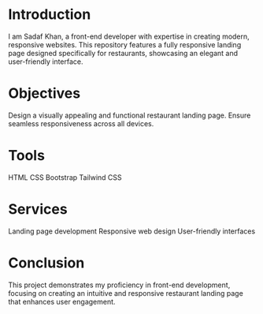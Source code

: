 # Introduction
I am Sadaf Khan, a front-end developer with expertise in creating modern, responsive websites. This repository features a fully responsive landing page designed specifically for restaurants, showcasing an elegant and user-friendly interface.

# Objectives
Design a visually appealing and functional restaurant landing page.
Ensure seamless responsiveness across all devices.

# Tools
HTML
CSS
Bootstrap
Tailwind CSS

# Services
Landing page development
Responsive web design
User-friendly interfaces

# Conclusion
This project demonstrates my proficiency in front-end development, focusing on creating an intuitive and responsive restaurant landing page that enhances user engagement.
